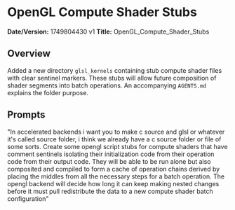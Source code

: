# OpenGL Compute Shader Stubs

**Date/Version:** 1749804430 v1
**Title:** OpenGL_Compute_Shader_Stubs

## Overview
Added a new directory `glsl_kernels` containing stub compute shader files with
clear sentinel markers. These stubs will allow future composition of shader
segments into batch operations. An accompanying `AGENTS.md` explains the folder
purpose.

## Prompts
"In accelerated backends i want you to make c source and glsl or whatever it's called source folder, i think we already have a c source folder or file of some sorts. Create some opengl script stubs for compute shaders that have comment sentinels isolating their initialization code from their operation code from their output code. They will be able to be run alone but also composited and compiled to form a cache of operation chains derived by placing the middles from all the necessary steps for a batch operation. The opengl backend will decide how long it can keep making nested changes before it must pull redistribute the data to a new compute shader batch configuration"
